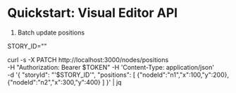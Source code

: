 # Quickstart: Visual Editor API

1) Batch update positions

STORY_ID="<story-id>"

curl -s -X PATCH http://localhost:3000/nodes/positions \
 -H "Authorization: Bearer $TOKEN" -H 'Content-Type: application/json' \
 -d '{
  "storyId": "'$STORY_ID'",
  "positions": [
    {"nodeId":"n1","x":100,"y":200},
    {"nodeId":"n2","x":300,"y":400}
  ]
 }' | jq

